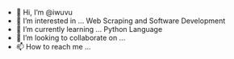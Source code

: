 - 👋 Hi, I’m @iwuvu
- 👀 I’m interested in ... Web Scraping and Software Development
- 🌱 I’m currently learning ... Python Language
- 💞️ I’m looking to collaborate on ...
- 📫 How to reach me ...

<!---
iwuvu/iwuvu is a ✨ special ✨ repository because its `README.md` (this file) appears on your GitHub profile.
You can click the Preview link to take a look at your changes.
--->
